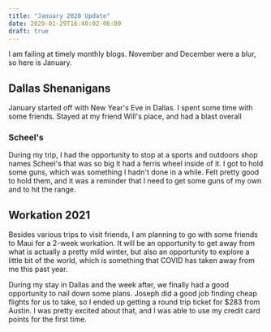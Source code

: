 ```yaml
---
title: "January 2020 Update"
date: 2020-01-29T16:40:02-06:00
draft: true
---
```


I am failing at timely monthly blogs. November and December were a blur, so here
is January.

<!--more-->

## Dallas Shenanigans

January started off with New Year's Eve in Dallas. I spent some time with some
friends. Stayed at my friend Will's place, and had a blast overall

### Scheel's

During my trip, I had the opportunity to stop at a sports and outdoors shop
names Scheel's that was so big it had a ferris wheel inside of it. I got to hold
some guns, which was something I hadn't done in a while. Felt pretty good to
hold them, and it was a reminder that I need to get some guns of my own and to
hit the range.

## Workation 2021

Besides various trips to visit friends, I am planning to go with some friends to
Maui for a 2-week workation. It will be an opportunity to get away from what is
actually a pretty mild winter, but also an opportunity to explore a little bit
of the world, which is something that COVID has taken away from me this past
year.

During my stay in Dallas and the week after, we finally had a good opportunity
to nail down some plans. Joseph did a good job finding cheap flights for us to
take, so I ended up getting a round trip ticket for $283 from Austin. I was
pretty excited about that, and I was able to use my credit card points for the
first time.
